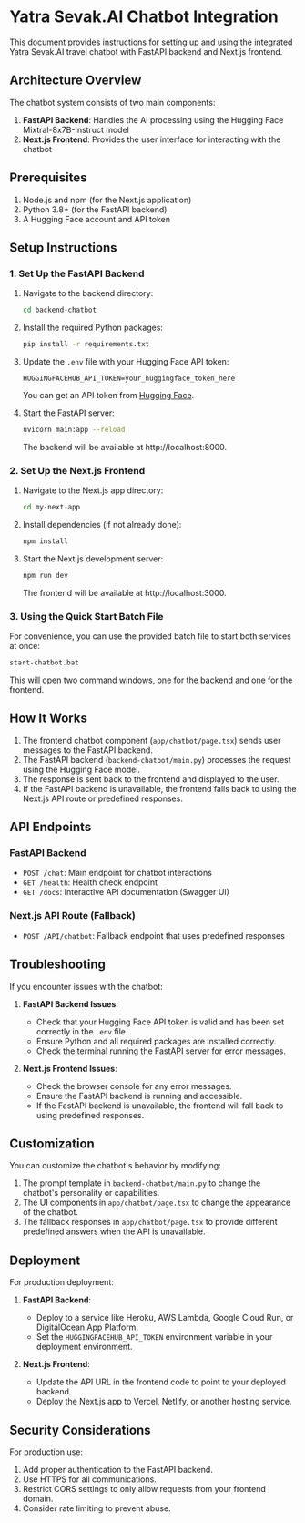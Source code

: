 # Yatra Sevak.AI Chatbot Integration

This document provides instructions for setting up and using the integrated Yatra Sevak.AI travel chatbot with FastAPI backend and Next.js frontend.

## Architecture Overview

The chatbot system consists of two main components:

1. **FastAPI Backend**: Handles the AI processing using the Hugging Face Mixtral-8x7B-Instruct model
2. **Next.js Frontend**: Provides the user interface for interacting with the chatbot

## Prerequisites

1. Node.js and npm (for the Next.js application)
2. Python 3.8+ (for the FastAPI backend)
3. A Hugging Face account and API token

## Setup Instructions

### 1. Set Up the FastAPI Backend

1. Navigate to the backend directory:
   ```bash
   cd backend-chatbot
   ```

2. Install the required Python packages:
   ```bash
   pip install -r requirements.txt
   ```

3. Update the `.env` file with your Hugging Face API token:
   ```
   HUGGINGFACEHUB_API_TOKEN=your_huggingface_token_here
   ```
   You can get an API token from [Hugging Face](https://huggingface.co/settings/tokens).

4. Start the FastAPI server:
   ```bash
   uvicorn main:app --reload
   ```
   The backend will be available at http://localhost:8000.

### 2. Set Up the Next.js Frontend

1. Navigate to the Next.js app directory:
   ```bash
   cd my-next-app
   ```

2. Install dependencies (if not already done):
   ```bash
   npm install
   ```

3. Start the Next.js development server:
   ```bash
   npm run dev
   ```
   The frontend will be available at http://localhost:3000.

### 3. Using the Quick Start Batch File

For convenience, you can use the provided batch file to start both services at once:

```bash
start-chatbot.bat
```

This will open two command windows, one for the backend and one for the frontend.

## How It Works

1. The frontend chatbot component (`app/chatbot/page.tsx`) sends user messages to the FastAPI backend.
2. The FastAPI backend (`backend-chatbot/main.py`) processes the request using the Hugging Face model.
3. The response is sent back to the frontend and displayed to the user.
4. If the FastAPI backend is unavailable, the frontend falls back to using the Next.js API route or predefined responses.

## API Endpoints

### FastAPI Backend

- `POST /chat`: Main endpoint for chatbot interactions
- `GET /health`: Health check endpoint
- `GET /docs`: Interactive API documentation (Swagger UI)

### Next.js API Route (Fallback)

- `POST /API/chatbot`: Fallback endpoint that uses predefined responses

## Troubleshooting

If you encounter issues with the chatbot:

1. **FastAPI Backend Issues**:
   - Check that your Hugging Face API token is valid and has been set correctly in the `.env` file.
   - Ensure Python and all required packages are installed correctly.
   - Check the terminal running the FastAPI server for error messages.

2. **Next.js Frontend Issues**:
   - Check the browser console for any error messages.
   - Ensure the FastAPI backend is running and accessible.
   - If the FastAPI backend is unavailable, the frontend will fall back to using predefined responses.

## Customization

You can customize the chatbot's behavior by modifying:

1. The prompt template in `backend-chatbot/main.py` to change the chatbot's personality or capabilities.
2. The UI components in `app/chatbot/page.tsx` to change the appearance of the chatbot.
3. The fallback responses in `app/chatbot/page.tsx` to provide different predefined answers when the API is unavailable.

## Deployment

For production deployment:

1. **FastAPI Backend**:
   - Deploy to a service like Heroku, AWS Lambda, Google Cloud Run, or DigitalOcean App Platform.
   - Set the `HUGGINGFACEHUB_API_TOKEN` environment variable in your deployment environment.

2. **Next.js Frontend**:
   - Update the API URL in the frontend code to point to your deployed backend.
   - Deploy the Next.js app to Vercel, Netlify, or another hosting service.

## Security Considerations

For production use:

1. Add proper authentication to the FastAPI backend.
2. Use HTTPS for all communications.
3. Restrict CORS settings to only allow requests from your frontend domain.
4. Consider rate limiting to prevent abuse.
